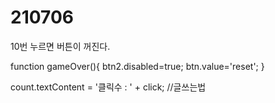 # 210706

10번 누르면 버튼이 꺼진다.



  function gameOver(){
        btn2.disabled=true;
        btn.value='reset';
      }



count.textContent = '클릭수 : ' + click;  //글쓰는법

